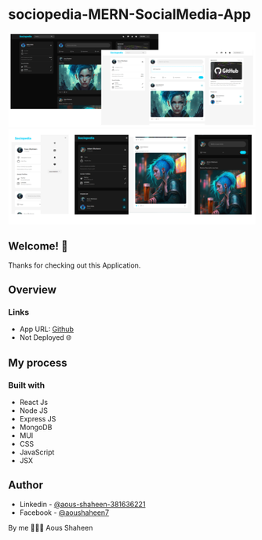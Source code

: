 # sociopedia-MERN-SocialMedia-App

![sociopedia](./views/web-view01.png)
![sociopedia](./views/web-view02.png)

## Welcome! 👋

Thanks for checking out this Application.

## Overview

### Links

- App URL: [Github](https://github.com/shaheen7a/sociopedia-MERN-SocialMedia-App.git)
- Not Deployed 🌐

## My process

### Built with

- React Js
- Node JS
- Express JS
- MongoDB
- MUI
- CSS
- JavaScript
- JSX

## Author

- Linkedin - [@aous-shaheen-381636221](https://www.linkedin.com/in/shaheen2001/)
- Facebook - [@aoushaheen7](https://www.facebook.com/shaheen72001/)

By me 🚀🚀🚀
Aous Shaheen
